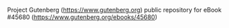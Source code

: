 Project Gutenberg (https://www.gutenberg.org) public repository for eBook #45680 (https://www.gutenberg.org/ebooks/45680)
